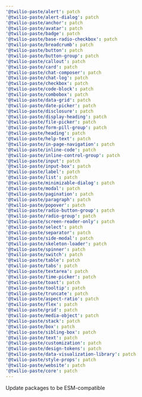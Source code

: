 ```yaml
---
'@twilio-paste/alert': patch
'@twilio-paste/alert-dialog': patch
'@twilio-paste/anchor': patch
'@twilio-paste/avatar': patch
'@twilio-paste/badge': patch
'@twilio-paste/base-radio-checkbox': patch
'@twilio-paste/breadcrumb': patch
'@twilio-paste/button': patch
'@twilio-paste/button-group': patch
'@twilio-paste/callout': patch
'@twilio-paste/card': patch
'@twilio-paste/chat-composer': patch
'@twilio-paste/chat-log': patch
'@twilio-paste/checkbox': patch
'@twilio-paste/code-block': patch
'@twilio-paste/combobox': patch
'@twilio-paste/data-grid': patch
'@twilio-paste/date-picker': patch
'@twilio-paste/disclosure': patch
'@twilio-paste/display-heading': patch
'@twilio-paste/file-picker': patch
'@twilio-paste/form-pill-group': patch
'@twilio-paste/heading': patch
'@twilio-paste/help-text': patch
'@twilio-paste/in-page-navigation': patch
'@twilio-paste/inline-code': patch
'@twilio-paste/inline-control-group': patch
'@twilio-paste/input': patch
'@twilio-paste/input-box': patch
'@twilio-paste/label': patch
'@twilio-paste/list': patch
'@twilio-paste/minimizable-dialog': patch
'@twilio-paste/modal': patch
'@twilio-paste/pagination': patch
'@twilio-paste/paragraph': patch
'@twilio-paste/popover': patch
'@twilio-paste/radio-button-group': patch
'@twilio-paste/radio-group': patch
'@twilio-paste/screen-reader-only': patch
'@twilio-paste/select': patch
'@twilio-paste/separator': patch
'@twilio-paste/side-modal': patch
'@twilio-paste/skeleton-loader': patch
'@twilio-paste/spinner': patch
'@twilio-paste/switch': patch
'@twilio-paste/table': patch
'@twilio-paste/tabs': patch
'@twilio-paste/textarea': patch
'@twilio-paste/time-picker': patch
'@twilio-paste/toast': patch
'@twilio-paste/tooltip': patch
'@twilio-paste/truncate': patch
'@twilio-paste/aspect-ratio': patch
'@twilio-paste/flex': patch
'@twilio-paste/grid': patch
'@twilio-paste/media-object': patch
'@twilio-paste/stack': patch
'@twilio-paste/box': patch
'@twilio-paste/sibling-box': patch
'@twilio-paste/text': patch
'@twilio-paste/customization': patch
'@twilio-paste/design-tokens': patch
'@twilio-paste/data-visualization-library': patch
'@twilio-paste/style-props': patch
'@twilio-paste/website': patch
'@twilio-paste/core': patch
---
```


Update packages to be ESM-compatible
